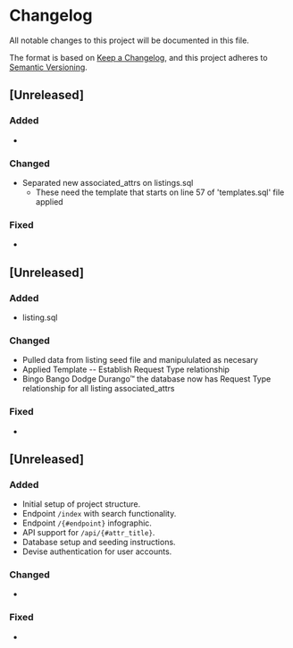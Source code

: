 # Changelog

All notable changes to this project will be documented in this file.

The format is based on [Keep a Changelog](https://keepachangelog.com/en/1.0.0/), and this project adheres to [Semantic Versioning](https://semver.org/spec/v2.0.0.html).

## [Unreleased]

### Added
- 

### Changed
- Separated new associated_attrs on listings.sql
    - These need the template that starts on line 57 of 'templates.sql' file applied

### Fixed
- 

## [Unreleased]

### Added
- listing.sql

### Changed
- Pulled data from listing seed file and manipululated as necesary
- Applied Template -- Establish Request Type relationship
- Bingo Bango Dodge Durango&#8482; the database now has Request Type relationship for all listing associated_attrs

### Fixed
- 

## [Unreleased]

### Added
- Initial setup of project structure.
- Endpoint `/index` with search functionality.
- Endpoint `/{#endpoint}` infographic.
- API support for `/api/{#attr_title}`.
- Database setup and seeding instructions.
- Devise authentication for user accounts.

### Changed
- 

### Fixed
- 
